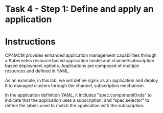 # Task 4 - Step 1: Define and apply an application

  Instructions
  ============

  CP4MCM provides enhanced application management capabilities through a Kubernetes resource based application
  model and channel/subscription based deployment options. Applications are composed of multiple resources and
  defined in YAML.

  As an example, in this lab, we will define nginx as an application and deploy it to managed clusters through
  the channel, subscription mechanism.

  In the application definition YAML, it includes "spec.componentKinds" to indicate that the application uses a 
  subscription, and "spec.selector" to define the labels used to match the application with the subscription.
